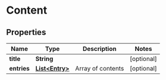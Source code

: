 

# Content


## Properties

| Name | Type | Description | Notes |
|------------ | ------------- | ------------- | -------------|
|**title** | **String** |  |  [optional] |
|**entries** | [**List&lt;Entry&gt;**](Entry.md) | Array of contents |  [optional] |



